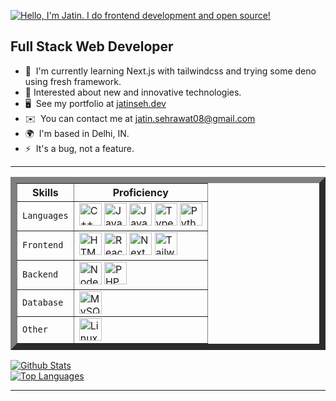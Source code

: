 <a href="https://jatinseh.dev"><img alt="Hello, I'm Jatin. I do frontend development and open source!" src="./assets/images/github-header-image.png" /></a>


## Full Stack Web Developer

-   🧠  I'm currently learning Next.js with tailwindcss and trying some deno using fresh framework.
-   💬  Interested about new and innovative technologies.
-   🖥️  See my portfolio at [jatinseh.dev](http://jatinseh.dev)
-   ✉️  You can contact me at [jatin.sehrawat08@gmail.com](mailto:jatin.sehrawat08@gmail.com)
-   🌍  I'm based in Delhi, IN.
-   ⚡  It's a bug, not a feature.

---

<!-- HTML Code: Place this code in the document's body (between the 'body' tags) where the table should appear -->
<table border="10">
  <thead>
    <tr>
      <th>Skills</th>
      <th>Proficiency</th>
    </tr>
  </thead>
  <tbody>
    <tr>
      <td><code>Languages</code></td>
      <td>
        <a href="https://docs.microsoft.com/en-us/cpp/?view=msvc-170" target="_blank" rel="noreferrer"><img src="https://raw.githubusercontent.com/danielcranney/readme-generator/main/public/icons/skills/cplusplus-colored.svg" width="36" height="36" alt="C++" /></a>
        <a href="https://www.oracle.com/java/" target="_blank" rel="noreferrer"><img src="https://raw.githubusercontent.com/danielcranney/readme-generator/main/public/icons/skills/java-colored.svg" width="36" height="36" alt="Java" /></a>
        <a href="https://developer.mozilla.org/en-US/docs/Web/JavaScript" target="_blank" rel="noreferrer"><img src="https://raw.githubusercontent.com/danielcranney/readme-generator/main/public/icons/skills/javascript-colored.svg" width="36" height="36" alt="JavaScript" /></a>
        <a href="https://www.typescriptlang.org/" target="_blank" rel="noreferrer"><img src="https://raw.githubusercontent.com/danielcranney/readme-generator/main/public/icons/skills/typescript-colored.svg" width="36" height="36" alt="TypeScript" /></a>
        <a href="https://www.python.org/" target="_blank" rel="noreferrer"><img src="https://raw.githubusercontent.com/danielcranney/readme-generator/main/public/icons/skills/python-colored.svg" width="36" height="36" alt="Python" /></a></td>
    </tr>
    <tr>
      <td><code>Frontend</code></td>
      <td>
          <a href="https://developer.mozilla.org/en-US/docs/Glossary/HTML5" target="_blank" rel="noreferrer"><img src="https://raw.githubusercontent.com/danielcranney/readme-generator/main/public/icons/skills/html5-colored.svg" width="36" height="36" alt="HTML5" /></a>
          <a href="https://reactjs.org/" target="_blank" rel="noreferrer"><img src="https://raw.githubusercontent.com/danielcranney/readme-generator/main/public/icons/skills/react-colored.svg" width="36" height="36" alt="React" /></a>
          <a href="https://nextjs.org/docs" target="_blank" rel="noreferrer"><img src="https://raw.githubusercontent.com/danielcranney/readme-generator/main/public/icons/skills/nextjs-colored.svg" width="36" height="36" alt="NextJs" /></a>
          <a href="https://tailwindcss.com/" target="_blank" rel="noreferrer"><img src="https://raw.githubusercontent.com/danielcranney/readme-generator/main/public/icons/skills/tailwindcss-colored.svg" width="36" height="36" alt="TailwindCSS" /></a>
      </td>
    </tr>
    <tr>
      <td><code>Backend</code></td>
      <td>
          <a href="https://nodejs.org/en/" target="_blank" rel="noreferrer"><img src="https://raw.githubusercontent.com/danielcranney/readme-generator/main/public/icons/skills/nodejs-colored.svg" width="36" height="36" alt="NodeJS" /></a>
          <a href="https://www.php.net/" target="_blank" rel="noreferrer"><img src="https://raw.githubusercontent.com/danielcranney/readme-generator/main/public/icons/skills/php-colored.svg" width="36" height="36" alt="PHP" /></a>
      </td>
    </tr>
    <tr>
      <td><code>Database</code></td>
      <td>
        <a href="https://www.mysql.com/" target="_blank" rel="noreferrer"><img src="https://raw.githubusercontent.com/danielcranney/readme-generator/main/public/icons/skills/mysql-colored.svg" width="36" height="36" alt="MySQL" /></a>
      </td>
    </tr>
    <tr>
      <td><code>Other</code></td>
      <td>
        <a href="https://www.linux.com/" target="_blank" rel="noreferrer"><img src="https://raw.githubusercontent.com/danielcranney/readme-generator/main/public/icons/skills/linux-colored.svg" width="36" height="36" alt="Linux" /></a>
      </td>
    </tr>
  </tbody>
</table>
<!-- Codes by Quackit.com -->

<!-- ### My GitHub Stats -->
<a href="https://github.com/jatinseh/goomba" target="_blank" rel="noreferrer">
  <img src="https://github-readme-stats.vercel.app/api?username=ijatinseh&show_icons=true&card_width=500&theme=dracula" alt="Github Stats" />
</a>
<br />
<a href="https://github.com/jatinseh/goomba" target="_blank" rel="noreferrer">
  <img src="https://github-readme-stats.vercel.app/api/top-langs?username=ijatinseh&layout=compact&card_width=450&theme=dracula" alt="Top Languages" />
</a>

---

<!-- [![Jatin's GitHub stats](https://github-readme-stats.vercel.app/api?username=jatinseh&show_icons=true&theme=dracula)](https://github.com/jatinseh/goomba)  [![Top Languages](https://github-readme-stats.vercel.app/api/top-langs/?username=jatinseh&layout=compact&theme=dracula)](https://github.com/jatinseh/goomba)  
 -->
 
 
<!--
**jatinseh/jatinseh** is a ✨ _special_ ✨ repository because its `README.md` (this file) appears on your GitHub profile.

Here are some ideas to get you started:

- 🔭 I’m currently working on ...
- 🌱 I’m currently learning ...
- 👯 I’m looking to collaborate on ...
- 🤔 I’m looking for help with ...
- 💬 Ask me about ...
- 📫 How to reach me: ...
- 😄 Pronouns: ...
- ⚡ Fun fact: ...
-->
